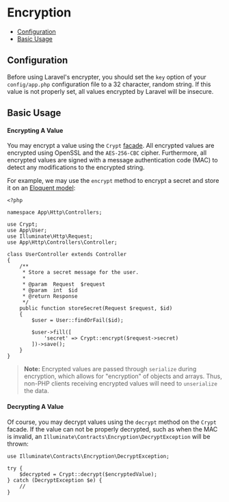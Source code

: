 # Encryption

- [Configuration](#configuration)
- [Basic Usage](#basic-usage)

<a name="configuration"></a>
## Configuration

Before using Laravel's encrypter, you should set the `key` option of your `config/app.php` configuration file to a 32 character, random string. If this value is not properly set, all values encrypted by Laravel will be insecure.

<a name="basic-usage"></a>
## Basic Usage

#### Encrypting A Value

You may encrypt a value using the `Crypt` [facade](/docs/{{language}}/{{version}}/facades). All encrypted values are encrypted using OpenSSL and the `AES-256-CBC` cipher. Furthermore, all encrypted values are signed with a message authentication code (MAC) to detect any modifications to the encrypted string.

For example, we may use the `encrypt` method to encrypt a secret and store it on an [Eloquent model](/docs/{{language}}/{{version}}/eloquent):

    <?php

    namespace App\Http\Controllers;

    use Crypt;
    use App\User;
    use Illuminate\Http\Request;
    use App\Http\Controllers\Controller;

    class UserController extends Controller
    {
        /**
         * Store a secret message for the user.
         *
         * @param  Request  $request
         * @param  int  $id
         * @return Response
         */
        public function storeSecret(Request $request, $id)
        {
            $user = User::findOrFail($id);

            $user->fill([
                'secret' => Crypt::encrypt($request->secret)
            ])->save();
        }
    }

> **Note:** Encrypted values are passed through `serialize` during encryption, which allows for "encryption" of objects and arrays. Thus, non-PHP clients receiving encrypted values will need to `unserialize` the data.

#### Decrypting A Value

Of course, you may decrypt values using the `decrypt` method on the `Crypt` facade. If the value can not be properly decrypted, such as when the MAC is invalid, an `Illuminate\Contracts\Encryption\DecryptException` will be thrown:

    use Illuminate\Contracts\Encryption\DecryptException;

    try {
        $decrypted = Crypt::decrypt($encryptedValue);
    } catch (DecryptException $e) {
        //
    }

